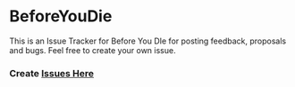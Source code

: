 # BeforeYouDie
This is an Issue Tracker for Before You DIe for posting feedback, proposals and bugs. 
Feel free to create your own issue.


### Create [Issues Here](https://github.com/PipeRift/BeforeYouDie_Issues/issues)
